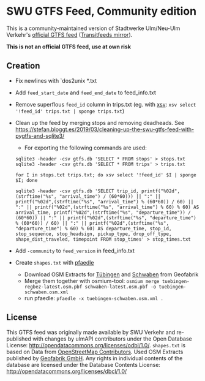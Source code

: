 # SWU GTFS Feed, Community edition

This is a community-maintained version of Stadtwerke Ulm/Neu-Ulm Verkehr's [official GTFS feed](https://www.swu.de/privatkunden/service/mobilitaet/gtfs-daten/) ([Transitfeeds mirror](https://transitfeeds.com/p/swu-verkehr-gmbh/512)).

**This is not an official GTFS feed, use at own risk**

## Creation

* Fix newlines with `dos2unix *.txt
* Add `feed_start_date` and `feed_end_date` to feed_info.txt
* Remove superflous `feed_id` column in trips.txt (eg. with [xsv](https://github.com/BurntSushi/xsv): `xsv select '!feed_id' trips.txt | sponge trips.txt`)
* Clean up the feed by merging stops and removing deadheads. See https://stefan.bloggt.es/2019/03/cleaning-up-the-swu-gtfs-feed-with-pygtfs-and-sqlite3/
	* For exporting the following commands are used:

	```
	sqlite3 -header -csv gtfs.db 'SELECT * FROM stops' > stops.txt
	sqlite3 -header -csv gtfs.db 'SELECT * FROM trips' > trips.txt

	for I in stops.txt trips.txt; do xsv select '!feed_id' $I | sponge $I; done

	sqlite3 -header -csv gtfs.db 'SELECT trip_id, printf("%02d",(strftime("%s", "arrival_time") / (60*60))) || ":" || printf("%02d",(strftime("%s", "arrival_time") % (60*60)) / 60) || ":" || printf("%02d",(strftime("%s", "arrival_time") % 60) % 60) AS arrival_time, printf("%02d",(strftime("%s", "departure_time")) / (60*60)) || ":" || printf("%02d",(strftime("%s", "departure_time")  % (60*60)) / 60) || ":" || printf("%02d",(strftime("%s", "departure_time") % 60) % 60) AS departure_time, stop_id, stop_sequence, stop_headsign, pickup_type, drop_off_type, shape_dist_traveled, timepoint FROM stop_times' > stop_times.txt
	```
* Add `-community` to `feed_version` in feed_info.txt
* Create `shapes.txt` with [pfaedle](https://github.com/ad-freiburg/pfaedle)
	* Download OSM Extracts for [Tübingen](https://download.geofabrik.de/europe/germany/baden-wuerttemberg/tuebingen-regbez.html) and [Schwaben](https://download.geofabrik.de/europe/germany/bayern/schwaben.html) from Geofabrik
	* Merge them together with osmium-tool: `osmium merge tuebingen-regbez-latest.osm.pbf schwaben-latest.osm.pbf -o tuebingen-schwaben.osm.xml`
	* run pfaedle: `pfaedle -x tuebingen-schwaben.osm.xml .`

## License

This GTFS feed was originally made available by SWU Verkehr and re-published with changes by ulmAPI contributors under the Open Database License: http://opendatacommons.org/licenses/odbl/1.0/.
`shapes.txt` is based on Data from [OpenStreetMap Contributors](https://www.openstreetmap.org/copyright). Used OSM Extracts published by [Geofabrik GmbH](https://www.geofabrik.de).
Any rights in individual contents of the database are licensed under the Database Contents License: http://opendatacommons.org/licenses/dbcl/1.0/
